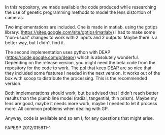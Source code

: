 In this repository, we made available the code produced while researching the use of genetic programming methods to model the lens distortion of cameras.

Two implementations are included. One is made in matlab, using the gptips library:
(https://sites.google.com/site/gptips4matlab/)
I had to make some "non-usual" changes to work with 2 inputs and 2 outputs. Maybe there is a better way, but I didn't find it.

The second implementation uses python with DEAP
(https://code.google.com/p/deap/)
which is absolutely wonderful. Depending on the release version, you might need the beta code from the repository for the code to work. The ppl that keep DEAP are so nice that they included some features I needed in the next version. It works out of the box with scoop to distribute the processing. This is the recommended version.

Both implementations should work, but be advised that I didn't reach better results than the plumb line model (radial, tangential, thin prism). Maybe my lens are good, maybe it needs more work, maybe I needed to let it process more. All common problems when dealing with GP.

Anyway, code is available and so am I, for any questions that might arise.

FAPESP 2012/015811-1